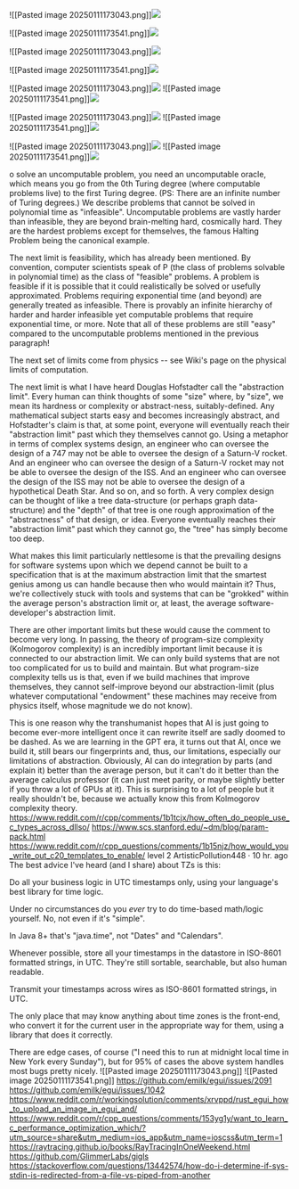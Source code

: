 







































































![[Pasted image 20250111173043.png]]![](https://github.com/Stehfyn/vault/blob/main/vault/media/Pasted%20image%2020250111173043.png)


![[Pasted image 20250111173541.png]]![](https://github.com/Stehfyn/vault/blob/main/vault/media/Pasted%20image%2020250111173541.png)







































































![[Pasted image 20250111173043.png]]![](https://github.com/Stehfyn/vault/blob/main/vault/media/Pasted%20image%2020250111173043.png)

![[Pasted image 20250111173541.png]]![](https://github.com/Stehfyn/vault/blob/main/vault/media/Pasted%20image%2020250111173541.png)





























































![[Pasted image 20250111173043.png]]![](https://github.com/Stehfyn/vault/blob/main/vault/media/Pasted%20image%2020250111173043.png)
![[Pasted image 20250111173541.png]]![](https://github.com/Stehfyn/vault/blob/main/vault/media/Pasted%20image%2020250111173541.png)





















































![[Pasted image 20250111173043.png]]![](https://github.com/Stehfyn/vault/blob/main/vault/media/Pasted%20image%2020250111173043.png)
![[Pasted image 20250111173541.png]]![](https://github.com/Stehfyn/vault/blob/main/vault/media/Pasted%20image%2020250111173541.png)















































![[Pasted image 20250111173043.png]]![](https://github.com/Stehfyn/vault/blob/main/vault/media/Pasted%20image%2020250111173043.png)
![[Pasted image 20250111173541.png]]![](https://github.com/Stehfyn/vault/blob/main/vault/media/Pasted%20image%2020250111173541.png)







o solve an uncomputable problem, you need an uncomputable oracle, which means you go from the 0th Turing degree (where computable problems live) to the first Turing degree. (PS: There are an infinite number of Turing degrees.) We describe problems that cannot be solved in polynomial time as "infeasible". Uncomputable problems are vastly harder than infeasible, they are beyond brain-melting hard, cosmically hard. They are the hardest problems except for themselves, the famous Halting Problem being the canonical example.

The next limit is feasibility, which has already been mentioned. By convention, computer scientists speak of P (the class of problems solvable in polynomial time) as the class of "feasible" problems. A problem is feasible if it is possible that it could realistically be solved or usefully approximated. Problems requiring exponential time (and beyond) are generally treated as infeasible. There is provably an infinite hierarchy of harder and harder infeasible yet computable problems that require exponential time, or more. Note that all of these problems are still "easy" compared to the uncomputable problems mentioned in the previous paragraph!

The next set of limits come from physics -- see Wiki's page on the physical limits of computation.

The next limit is what I have heard Douglas Hofstadter call the "abstraction limit". Every human can think thoughts of some "size" where, by "size", we mean its hardness or complexity or abstract-ness, suitably-defined. Any mathematical subject starts easy and becomes increasingly abstract, and Hofstadter's claim is that, at some point, everyone will eventually reach their "abstraction limit" past which they themselves cannot go. Using a metaphor in terms of complex systems design, an engineer who can oversee the design of a 747 may not be able to oversee the design of a Saturn-V rocket. And an engineer who can oversee the design of a Saturn-V rocket may not be able to oversee the design of the ISS. And an engineer who can oversee the design of the ISS may not be able to oversee the design of a hypothetical Death Star. And so on, and so forth. A very complex design can be thought of like a tree data-structure (or perhaps graph data-structure) and the "depth" of that tree is one rough approximation of the "abstractness" of that design, or idea. Everyone eventually reaches their "abstraction limit" past which they cannot go, the "tree" has simply become too deep.

What makes this limit particularly nettlesome is that the prevailing designs for software systems upon which we depend cannot be built to a specification that is at the maximum abstraction limit that the smartest genius among us can handle because then who would maintain it? Thus, we're collectively stuck with tools and systems that can be "grokked" within the average person's abstraction limit or, at least, the average software-developer's abstraction limit.

There are other important limits but these would cause the comment to become very long. In passing, the theory of program-size complexity (Kolmogorov complexity) is an incredibly important limit because it is connected to our abstraction limit. We can only build systems that are not too complicated for us to build and maintain. But what program-size complexity tells us is that, even if we build machines that improve themselves, they cannot self-improve beyond our abstraction-limit (plus whatever computational "endowment" these machines may receive from physics itself, whose magnitude we do not know).

This is one reason why the transhumanist hopes that AI is just going to become ever-more intelligent once it can rewrite itself are sadly doomed to be dashed. As we are learning in the GPT era, it turns out that AI, once we build it, still bears our fingerprints and, thus, our limitations, especially our limitations of abstraction. Obviously, AI can do integration by parts (and explain it) better than the average person, but it can't do it better than the average calculus professor (it can just meet parity, or maybe slightly better if you throw a lot of GPUs at it). This is surprising to a lot of people but it really shouldn't be, because we actually know this from Kolmogorov complexity theory.
https://www.reddit.com/r/cpp/comments/1b1tcjx/how_often_do_people_use_c_types_across_dllso/
https://www.scs.stanford.edu/~dm/blog/param-pack.html
https://www.reddit.com/r/cpp_questions/comments/1b15njz/how_would_you_write_out_c20_templates_to_enable/
level 2
ArtisticPollution448
·
10 hr. ago
The best advice I've heard (and I share) about TZs is this:

Do all your business logic in UTC timestamps only, using your language's best library for time logic.

Under no circumstances do you *ever* try to do time-based math/logic yourself. No, not even if it's "simple".

In Java 8+ that's "java.time", not "Dates" and "Calendars".

Whenever possible, store all your timestamps in the datastore in ISO-8601 formatted strings, in UTC. They're still sortable, searchable, but also human readable.

Transmit your timestamps across wires as ISO-8601 formatted strings, in UTC.

The only place that may know anything about time zones is the front-end, who convert it for the current user in the appropriate way for them, using a library that does it correctly.

There are edge cases, of course ("I need this to run at midnight local time in New York every Sunday"), but for 95% of cases the above system handles most bugs pretty nicely.
![[Pasted image 20250111173043.png]]
![[Pasted image 20250111173541.png]]
https://github.com/emilk/egui/issues/2091
https://github.com/emilk/egui/issues/1042
https://www.reddit.com/r/workingsolution/comments/xrvppd/rust_egui_how_to_upload_an_image_in_egui_and/
https://www.reddit.com/r/cpp_questions/comments/153yg1y/want_to_learn_c_performance_optimization_which/?utm_source=share&utm_medium=ios_app&utm_name=ioscss&utm_term=1
https://raytracing.github.io/books/RayTracingInOneWeekend.html
https://github.com/GlimmerLabs/gigls
https://stackoverflow.com/questions/13442574/how-do-i-determine-if-sys-stdin-is-redirected-from-a-file-vs-piped-from-another